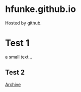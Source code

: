 # hfunke.github.io
Hosted by github.

# Test 1
a small text...

## Test 2
[Archive](https://hfunke.github.io/archive.md)
